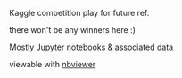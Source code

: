 Kaggle competition play for future ref.

there won't be any winners here :) 

Mostly Jupyter notebooks & associated data

viewable with [nbviewer](https://nbviewer.jupyter.org/github/danja/k/tree/master/)


